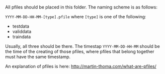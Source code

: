 All pfiles should be placed in this folder. The naming scheme is as follows:

`YYYY-MM-DD-HH-MM-[type].pfile` where `[type]` is one of the following:

* testdata
* validdata
* traindata

Usually, all three should be there. The timestap `YYYY-MM-DD-HH-MM` should be
the time of the creating of those pfiles, where pfiles that belong together
must have the same timestamp.

An explanation of pfiles is here: http://martin-thoma.com/what-are-pfiles/